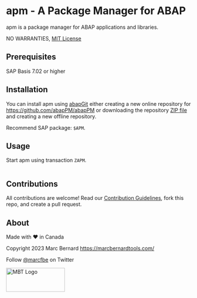 # apm - A Package Manager for ABAP

apm is a package manager for ABAP applications and libraries.

NO WARRANTIES, [MIT License](LICENSE)

## Prerequisites

SAP Basis 7.02 or higher

## Installation

You can install apm using [abapGit](https://github.com/abapGit/abapGit) either creating a new online repository for https://github.com/abapPM/abapPM or downloading the repository [ZIP file](https://github.com/abapPM/abapPM/archive/main.zip) and creating a new offline repository.

Recommend SAP package: `$APM`.

## Usage

Start apm using transaction `ZAPM`.

```abap

```

## Contributions

All contributions are welcome! Read our [Contribution Guidelines](CONTRIBUTING.md), fork this repo, and create a pull request.

## About

Made with :heart: in Canada

Copyright 2023 Marc Bernard <https://marcbernardtools.com/>

Follow [@marcfbe](https://twitter.com/marcfbe) on Twitter

<p><a href="https://marcbernardtools.com/"><img width="160" height="65" src="https://marcbernardtools.com/info/MBT_Logo_640x250_on_Gray.png" alt="MBT Logo"></a></p>


